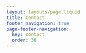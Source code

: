 ```yaml
---
layout: layouts/page.liquid
title: Contact
footer_navigation: true
page-footer-navigation:
  key: contact
  order: 30
---
```

